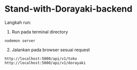 # Stand-with-Dorayaki-backend

Langkah run:
1. Run pada terminal directory
```
nodemon server
```
2. Jalankan pada browser sesuai request
```
http://localhost:5000/api/v1/toko
http://localhost:5000/api/v1/dorayaki
```

